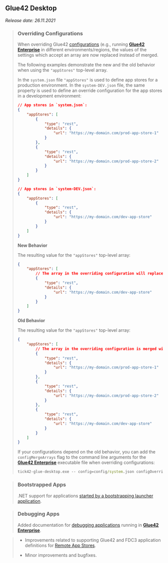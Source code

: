 ## Glue42 Desktop

*Release date: 26.11.2021*

<glue42 name="addClass" class="breakingChanges" element="p" text="Breaking Changes">

> ### Overriding Configurations
>
> When overriding Glue42 [configurations](../../../developers/configuration/overview/index.html) (e.g., running [**Glue42 Enterprise**](https://glue42.com/enterprise/) in different environments/regions, the values of the settings which accept an array are now replaced instead of merged.
>
> The following examples demonstrate the new and the old behavior when using the `"appStores"` top-level array.
>
> In the `system.json` file `"appStores"` is used to define app stores for a production environment. In the `system-DEV.json` file, the same property is used to define an override configuration for the app stores in a development environment:
>
> ```json
> // App stores in `system.json`:
> {
>     "appStores": [
>         {
>             "type": "rest",
>             "details": {
>                 "url": "https://my-domain.com/prod-app-store-1"
>             }
>         },
>         {
>             "type": "rest",
>             "details": {
>                 "url": "https://my-domain.com/prod-app-store-2"
>             }
>         }
>     ]
> }
>
> // App stores in `system-DEV.json`:
> {
>     "appStores": [
>         {
>             "type": "rest",
>             "details": {
>                 "url": "https://my-domain.com/dev-app-store"
>             }
>         }
>     ]
> }
> ```
>
> **New Behavior**
>
> The resulting value for the `"appStores"` top-level array:
>
> ```json
> {
>     "appStores": [
>         // The array in the overriding configuration will replace entirely the array in the base configuration.
>         {
>             "type": "rest",
>             "details": {
>                 "url": "https://my-domain.com/dev-app-store"
>             }
>         }
>     ]
> }
> ```
>
> **Old Behavior**
>
> The resulting value for the `"appStores"` top-level array:
>
> ```json
> {
>     "appStores": [
>         // The array in the overriding configuration is merged with the array in the base configuration.
>         {
>             "type": "rest",
>             "details": {
>                 "url": "https://my-domain.com/prod-app-store-1"
>             }
>         },
>         {
>             "type": "rest",
>             "details": {
>                 "url": "https://my-domain.com/prod-app-store-2"
>             }
>         },
>         {
>             "type": "rest",
>             "details": {
>                 "url": "https://my-domain.com/dev-app-store"
>             }
>         }
>     ]
> }
> ```
>
> If your configurations depend on the old behavior, you can add the `configMergeArrays` flag to the command line arguments for the [**Glue42 Enterprise**](https://glue42.com/enterprise/) executable file when overriding configurations:
>
> ```cmd
> tick42-glue-desktop.exe -- config=config/system.json configOverrides config0=config/system-DEV.json configMergeArrays
> ```

<glue42 name="addClass" class="newFeatures" element="p" text="New Features">

> ### Bootstrapped Apps
>
> .NET support for applications [started by a bootstrapping launcher application](../../../glue42-concepts/application-management/net/index.html#bootstrapped_apps).

> ### Debugging Apps
>
> Added documentation for [debugging applications](../../../developers/debugging-your-app/index.html) running in [**Glue42 Enterprise**](https://glue42.com/enterprise/).

<glue42 name="addClass" class="bugFixes" element="p" text="Improvements and Bug Fixes">

> - Improvements related to supporting Glue42 and FDC3 application definitions for [Remote App Stores](../../../glue42-concepts/application-management/overview/index.html#app_stores-remote).
>
> - Minor improvements and bugfixes.